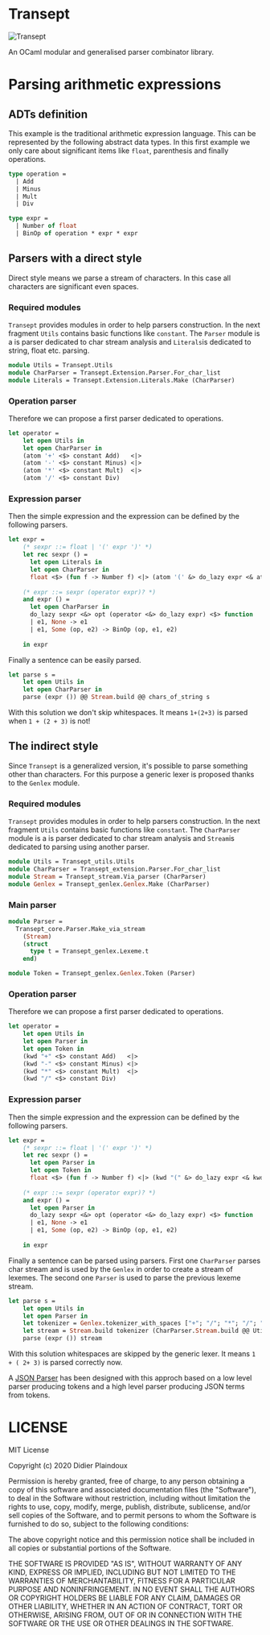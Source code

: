 # Transept

![Transept](https://github.com/d-plaindoux/transept/workflows/Transept/badge.svg)

An OCaml modular and generalised parser combinator library.

# Parsing arithmetic expressions

## ADTs definition

This example is the traditional arithmetic expression language. This can be represented by the following abstract data 
types.
In this first example we only care about significant items like `float`, parenthesis and finally operations. 

```ocaml
type operation =
  | Add
  | Minus
  | Mult
  | Div

type expr =
  | Number of float
  | BinOp of operation * expr * expr
```

## Parsers with a direct style 

Direct style means we parse a stream of characters. In this case all characters are significant even spaces. 

### Required modules

`Transept` provides modules in order to help parsers construction. In the next fragment `Utils` contains basic functions 
like `constant`. The `Parser` module is a is parser dedicated to char stream analysis and `Literals`is dedicated to string, 
float etc. parsing. 

```ocaml
module Utils = Transept.Utils
module CharParser = Transept.Extension.Parser.For_char_list
module Literals = Transept.Extension.Literals.Make (CharParser)
```

### Operation parser

Therefore we can propose a first parser dedicated to operations. 

```ocaml
let operator = 
    let open Utils in
    let open CharParser in
    (atom '+' <$> constant Add)   <|>
    (atom '-' <$> constant Minus) <|>
    (atom '*' <$> constant Mult)  <|>
    (atom '/' <$> constant Div)
```

### Expression parser

Then the simple expression and the expression can be defined by the following parsers.
     
```ocaml
let expr = 
    (* sexpr ::= float | '(' expr ')' *)
    let rec sexpr () =
      let open Literals in
      let open CharParser in
      float <$> (fun f -> Number f) <|> (atom '(' &> do_lazy expr <& atom ')')
    
    (* expr ::= sexpr (operator expr)? *)
    and expr () =
      let open CharParser in
      do_lazy sexpr <&> opt (operator <&> do_lazy expr) <$> function
      | e1, None -> e1
      | e1, Some (op, e2) -> BinOp (op, e1, e2)
    
    in expr
```

Finally a sentence can be easily parsed.

```ocaml
let parse s =
    let open Utils in
    let open CharParser in
    parse (expr ()) @@ Stream.build @@ chars_of_string s
```

With this solution we don't skip whitespaces. It means `1+(2+3)` is parsed when `1 + (2 + 3)` is not!  

## The indirect style

Since `Transept` is a generalized version, it's possible to parse something other than characters. For this purpose a 
generic lexer is proposed thanks to the `Genlex` module. 

### Required modules

`Transept` provides modules in order to help parsers construction. In the next fragment `Utils` contains basic functions 
like `constant`. The `CharParser` module is a is parser dedicated to char stream analysis and `Stream`is dedicated to 
parsing using another parser.

```ocaml
module Utils = Transept_utils.Utils
module CharParser = Transept_extension.Parser.For_char_list
module Stream = Transept_stream.Via_parser (CharParser)
module Genlex = Transept_genlex.Genlex.Make (CharParser)
```

### Main parser

```ocaml
module Parser =
  Transept_core.Parser.Make_via_stream
    (Stream)
    (struct
      type t = Transept_genlex.Lexeme.t
    end)

module Token = Transept_genlex.Genlex.Token (Parser) 
```


### Operation parser

Therefore we can propose a first parser dedicated to operations. 

```ocaml
let operator = 
    let open Utils in
    let open Parser in
    let open Token in
    (kwd "+" <$> constant Add)   <|>
    (kwd "-" <$> constant Minus) <|>
    (kwd "*" <$> constant Mult)  <|>
    (kwd "/" <$> constant Div)
```

### Expression parser

Then the simple expression and the expression can be defined by the following parsers.
     
```ocaml
let expr = 
    (* sexpr ::= float | '(' expr ')' *)
    let rec sexpr () =
      let open Parser in
      let open Token in
      float <$> (fun f -> Number f) <|> (kwd "(" &> do_lazy expr <& kwd ")")
    
    (* expr ::= sexpr (operator expr)? *)
    and expr () =
      let open Parser in
      do_lazy sexpr <&> opt (operator <&> do_lazy expr) <$> function
      | e1, None -> e1
      | e1, Some (op, e2) -> BinOp (op, e1, e2)
    
    in expr
```

Finally a sentence can be parsed using parsers. First one `CharParser` parses char stream and is used by the `Genlex` in order to create a stream
of lexemes. The second one `Parser` is used to parse the previous lexeme stream.

```ocaml
let parse s =
    let open Utils in
    let open Parser in
    let tokenizer = Genlex.tokenizer_with_spaces ["+"; "/"; "*"; "/"; "("; ")"] in
    let stream = Stream.build tokenizer (CharParser.Stream.build @@ Utils.chars_of_string s) in
    parse (expr ()) stream
```

With this solution whitespaces are skipped by the generic lexer. It means `1 + ( 2+ 3)` is parsed correctly now.  

A [JSON Parser](https://github.com/d-plaindoux/transept/blob/master/lib/transept_json/parser.ml) has been designed with this approch based on a low level parser producing tokens and a high level parser producing JSON terms from tokens.

# LICENSE 

MIT License

Copyright (c) 2020 Didier Plaindoux

Permission is hereby granted, free of charge, to any person obtaining a copy
of this software and associated documentation files (the "Software"), to deal
in the Software without restriction, including without limitation the rights
to use, copy, modify, merge, publish, distribute, sublicense, and/or sell
copies of the Software, and to permit persons to whom the Software is
furnished to do so, subject to the following conditions:

The above copyright notice and this permission notice shall be included in all
copies or substantial portions of the Software.

THE SOFTWARE IS PROVIDED "AS IS", WITHOUT WARRANTY OF ANY KIND, EXPRESS OR
IMPLIED, INCLUDING BUT NOT LIMITED TO THE WARRANTIES OF MERCHANTABILITY,
FITNESS FOR A PARTICULAR PURPOSE AND NONINFRINGEMENT. IN NO EVENT SHALL THE
AUTHORS OR COPYRIGHT HOLDERS BE LIABLE FOR ANY CLAIM, DAMAGES OR OTHER
LIABILITY, WHETHER IN AN ACTION OF CONTRACT, TORT OR OTHERWISE, ARISING FROM,
OUT OF OR IN CONNECTION WITH THE SOFTWARE OR THE USE OR OTHER DEALINGS IN THE
SOFTWARE.
